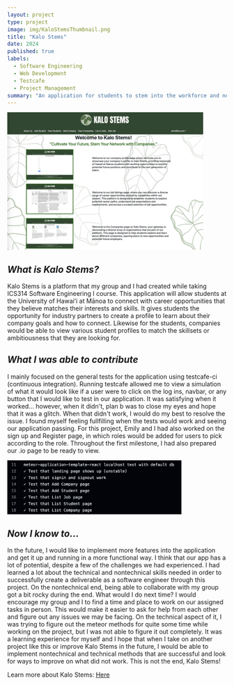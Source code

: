 ```yaml
---
layout: project
type: project
image: img/KaloStemsThumbnail.png
title: "Kalo Stems"
date: 2024
published: true
labels:
  - Software Engineering
  - Web Development 
  - Testcafe
  - Project Management
summary: "An application for students to stem into the workforce and network with companies"
---
```


<div class="text-center p-4">
  <img width="450px" src="../img/awesomekalo.png" class="img-thumbnail" >
</div>

## _What is Kalo Stems?_
Kalo Stems is a platform that my group and I had created while taking ICS314 Software Engineering I course. This application will allow students at the University of Hawaiʻi at Mānoa to connect with career opportunities that they believe matches their interests and skills. It gives students the opportunity for industry partners to create a profile to learn about their company goals and how to connect. Likewise for the students, companies would be able to view various student profiles to match the skillsets or ambitiousness that they are looking for.

## _What I was able to contribute_
I mainly focused on the general tests for the application using testcafe-ci (continuous integration). Running testcafe allowed me to view a simulation of what it would look like if a user were to click on the log ins, navbar, or any button that I would like to test in our application. It was satisfying when it worked... however, when it didn't, plan b was to close my eyes and hope that it was a glitch. When that didn't work, I would do my best to resolve the issue. I found myself feeling fullfilling when the tests would work and seeing our application passing. For this project, Emily and I had also worked on the sign up and Register page, in which roles would be added for users to pick according to the role. Throughout the first milestone, I had also prepared our .io page to be ready to view. 

<div class="text-center p-4">
  <img src="../img/testcafe.png" alt="Image 1" width="400"/>
</div>

## _Now I know to..._
In the future, I would like to implement more features into the application and get it up and running in a more functional way. I think that our app has a lot of potential, despite a few of the challenges we had experienced. I had learned a lot about the technical and nontechnical skills needed in order to successfully create a deliverable as a software engineer through this project. On the nontechnical end, being able to collaborate with my group got a bit rocky during the end. What would I do next time? I would encourage my group and I to find a time and place to work on our assigned tasks in person. This would make it easier to ask for help from each other and figure out any issues we may be facing. On the technical aspect of it, I was trying to figure out the meteor methods for quite some time while working on the project, but I was not able to figure it out completely. It was a learning experience for myself and I hope that when I take on another project like this or improve Kalo Stems in the future, I would be able to implement nontechnical and technical methods that are successful and look for ways to improve on what did not work. This is not the end, Kalo Stems!

Learn more about Kalo Stems: [Here](https://kalo-stems.github.io/)

